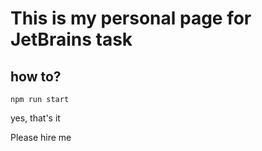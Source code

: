 # This is my personal page for JetBrains task
## how to?
```
npm run start
```
yes, that's it








Please hire me

